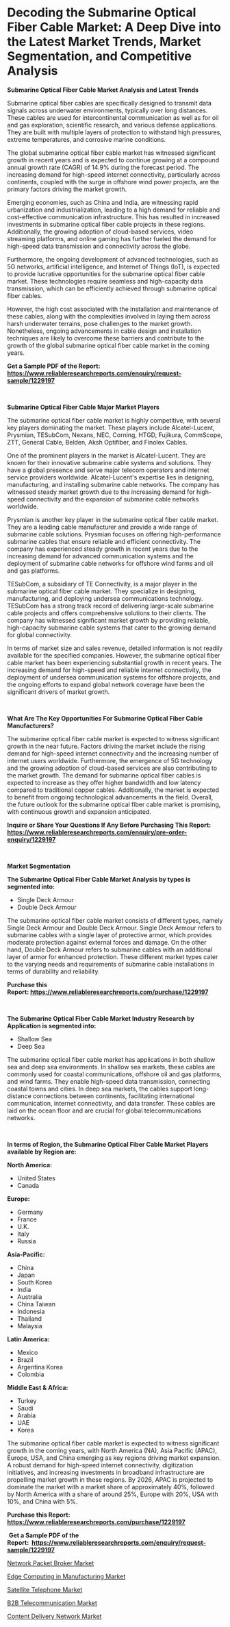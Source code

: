 <p><h1>Decoding the Submarine Optical Fiber Cable Market: A Deep Dive into the Latest Market Trends, Market Segmentation, and Competitive Analysis</h1></p><p><strong>Submarine Optical Fiber Cable Market Analysis and Latest Trends</strong></p>
<p><p>Submarine optical fiber cables are specifically designed to transmit data signals across underwater environments, typically over long distances. These cables are used for intercontinental communication as well as for oil and gas exploration, scientific research, and various defense applications. They are built with multiple layers of protection to withstand high pressures, extreme temperatures, and corrosive marine conditions.</p><p>The global submarine optical fiber cable market has witnessed significant growth in recent years and is expected to continue growing at a compound annual growth rate (CAGR) of 14.9% during the forecast period. The increasing demand for high-speed internet connectivity, particularly across continents, coupled with the surge in offshore wind power projects, are the primary factors driving the market growth.</p><p>Emerging economies, such as China and India, are witnessing rapid urbanization and industrialization, leading to a high demand for reliable and cost-effective communication infrastructure. This has resulted in increased investments in submarine optical fiber cable projects in these regions. Additionally, the growing adoption of cloud-based services, video streaming platforms, and online gaming has further fueled the demand for high-speed data transmission and connectivity across the globe.</p><p>Furthermore, the ongoing development of advanced technologies, such as 5G networks, artificial intelligence, and Internet of Things (IoT), is expected to provide lucrative opportunities for the submarine optical fiber cable market. These technologies require seamless and high-capacity data transmission, which can be efficiently achieved through submarine optical fiber cables.</p><p>However, the high cost associated with the installation and maintenance of these cables, along with the complexities involved in laying them across harsh underwater terrains, pose challenges to the market growth. Nonetheless, ongoing advancements in cable design and installation techniques are likely to overcome these barriers and contribute to the growth of the global submarine optical fiber cable market in the coming years.</p></p>
<p><strong>Get a Sample PDF of the Report:&nbsp; <a href="https://www.reliableresearchreports.com/enquiry/request-sample/1229197">https://www.reliableresearchreports.com/enquiry/request-sample/1229197</a></strong></p>
<p>&nbsp;</p>
<p><strong>Submarine Optical Fiber Cable Major Market Players</strong></p>
<p><p>The submarine optical fiber cable market is highly competitive, with several key players dominating the market. These players include Alcatel-Lucent, Prysmian, TESubCom, Nexans, NEC, Corning, HTGD, Fujikura, CommScope, ZTT, General Cable, Belden, Aksh Optifiber, and Finolex Cables.</p><p>One of the prominent players in the market is Alcatel-Lucent. They are known for their innovative submarine cable systems and solutions. They have a global presence and serve major telecom operators and internet service providers worldwide. Alcatel-Lucent's expertise lies in designing, manufacturing, and installing submarine cable networks. The company has witnessed steady market growth due to the increasing demand for high-speed connectivity and the expansion of submarine cable networks worldwide.</p><p>Prysmian is another key player in the submarine optical fiber cable market. They are a leading cable manufacturer and provide a wide range of submarine cable solutions. Prysmian focuses on offering high-performance submarine cables that ensure reliable and efficient connectivity. The company has experienced steady growth in recent years due to the increasing demand for advanced communication systems and the deployment of submarine cable networks for offshore wind farms and oil and gas platforms.</p><p>TESubCom, a subsidiary of TE Connectivity, is a major player in the submarine optical fiber cable market. They specialize in designing, manufacturing, and deploying undersea communications technology. TESubCom has a strong track record of delivering large-scale submarine cable projects and offers comprehensive solutions to their clients. The company has witnessed significant market growth by providing reliable, high-capacity submarine cable systems that cater to the growing demand for global connectivity.</p><p>In terms of market size and sales revenue, detailed information is not readily available for the specified companies. However, the submarine optical fiber cable market has been experiencing substantial growth in recent years. The increasing demand for high-speed and reliable internet connectivity, the deployment of undersea communication systems for offshore projects, and the ongoing efforts to expand global network coverage have been the significant drivers of market growth.</p></p>
<p>&nbsp;</p>
<p><strong>What Are The Key Opportunities For Submarine Optical Fiber Cable Manufacturers?</strong></p>
<p><p>The submarine optical fiber cable market is expected to witness significant growth in the near future. Factors driving the market include the rising demand for high-speed internet connectivity and the increasing number of internet users worldwide. Furthermore, the emergence of 5G technology and the growing adoption of cloud-based services are also contributing to the market growth. The demand for submarine optical fiber cables is expected to increase as they offer higher bandwidth and low latency compared to traditional copper cables. Additionally, the market is expected to benefit from ongoing technological advancements in the field. Overall, the future outlook for the submarine optical fiber cable market is promising, with continuous growth and expansion anticipated.</p></p>
<p><strong>Inquire or Share Your Questions If Any Before Purchasing This Report: <a href="https://www.reliableresearchreports.com/enquiry/pre-order-enquiry/1229197">https://www.reliableresearchreports.com/enquiry/pre-order-enquiry/1229197</a></strong></p>
<p>&nbsp;</p>
<p><strong>Market Segmentation</strong></p>
<p><strong>The Submarine Optical Fiber Cable Market Analysis by types is segmented into:</strong></p>
<p><ul><li>Single Deck Armour</li><li>Double Deck Armour</li></ul></p>
<p><p>The submarine optical fiber cable market consists of different types, namely Single Deck Armour and Double Deck Armour. Single Deck Armour refers to submarine cables with a single layer of protective armor, which provides moderate protection against external forces and damage. On the other hand, Double Deck Armour refers to submarine cables with an additional layer of armor for enhanced protection. These different market types cater to the varying needs and requirements of submarine cable installations in terms of durability and reliability.</p></p>
<p><strong>Purchase this Report:&nbsp;<a href="https://www.reliableresearchreports.com/purchase/1229197">https://www.reliableresearchreports.com/purchase/1229197</a></strong></p>
<p>&nbsp;</p>
<p><strong>The Submarine Optical Fiber Cable Market Industry Research by Application is segmented into:</strong></p>
<p><ul><li>Shallow Sea</li><li>Deep Sea</li></ul></p>
<p><p>The submarine optical fiber cable market has applications in both shallow sea and deep sea environments. In shallow sea markets, these cables are commonly used for coastal communications, offshore oil and gas platforms, and wind farms. They enable high-speed data transmission, connecting coastal towns and cities. In deep sea markets, the cables support long-distance connections between continents, facilitating international communication, internet connectivity, and data transfer. These cables are laid on the ocean floor and are crucial for global telecommunications networks.</p></p>
<p>&nbsp;</p>
<p><strong>In terms of Region, the Submarine Optical Fiber Cable Market Players available by Region are:</strong></p>
<p>
    <p> <strong> North America: </strong>
        <ul>
            <li>United States</li>
            <li>Canada</li>
        </ul>
        </p> 
    <p> <strong> Europe: </strong>
        <ul>
            <li>Germany</li>
            <li>France</li>
            <li>U.K.</li>
            <li>Italy</li>
            <li>Russia</li>
        </ul>
        </p> 
    <p> <strong> Asia-Pacific: </strong>
        <ul>
            <li>China</li>
            <li>Japan</li>
            <li>South Korea</li>
            <li>India</li>
            <li>Australia</li>
            <li>China Taiwan</li>
            <li>Indonesia</li>
            <li>Thailand</li>
            <li>Malaysia</li>
        </ul>
        </p> 
    <p> <strong> Latin America: </strong>
        <ul>
            <li>Mexico</li>
            <li>Brazil</li>
            <li>Argentina Korea</li>
            <li>Colombia</li>
        </ul>
        </p> 
    <p> <strong> Middle East & Africa: </strong>
        <ul>
            <li>Turkey</li>
            <li>Saudi</li>
            <li>Arabia</li>
            <li>UAE</li>
            <li>Korea</li>
        </ul>
    </p>
    </p>
<p><p>The submarine optical fiber cable market is expected to witness significant growth in the coming years, with North America (NA), Asia Pacific (APAC), Europe, USA, and China emerging as key regions driving market expansion. A robust demand for high-speed internet connectivity, digitization initiatives, and increasing investments in broadband infrastructure are propelling market growth in these regions. By 2026, APAC is projected to dominate the market with a market share of approximately 40%, followed by North America with a share of around 25%, Europe with 20%, USA with 10%, and China with 5%.</p></p>
<p><strong>Purchase this Report: <a href="https://www.reliableresearchreports.com/purchase/1229197">https://www.reliableresearchreports.com/purchase/1229197</a></strong></p>
<p>&nbsp;<strong>Get a Sample PDF of the Report:&nbsp;&nbsp;<a href="https://www.reliableresearchreports.com/enquiry/request-sample/1229197">https://www.reliableresearchreports.com/enquiry/request-sample/1229197</a></strong></p>
<p><strong></strong></p>
<p><p><a href="https://github.com/wwwkeltoum/Market-Research-Report-List-1/blob/main/network-packet-broker-market.md">Network Packet Broker Market</a></p><p><a href="https://github.com/arionmp/Market-Research-Report-List-1/blob/main/edge-computing-in-manufacturing-market.md">Edge Computing in Manufacturing Market</a></p><p><a href="https://github.com/kosella/Market-Research-Report-List-1/blob/main/satellite-telephone-market.md">Satellite Telephone Market</a></p><p><a href="https://github.com/zeberleansnyderallisonwjfli/Market-Research-Report-List-1/blob/main/b2b-telecommunication-market.md">B2B Telecommunication Market</a></p><p><a href="https://github.com/nicoletavirag/Market-Research-Report-List-1/blob/main/content-delivery-network-market.md">Content Delivery Network Market</a></p></p>